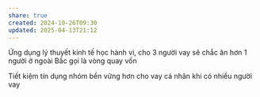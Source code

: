 ```yaml
---
share: true
created: 2024-10-26T09:30
updated: 2025-04-13T21:12
---
```

Ứng dụng lý thuyết kinh tế học hành vi, cho 3 người vay sẽ chắc ăn hơn 1 người
ở ngoài Bắc gọi là vòng quay vốn

Tiết kiệm tín dụng nhóm bền vững hơn cho vay cá nhân khi có nhiều người vay

